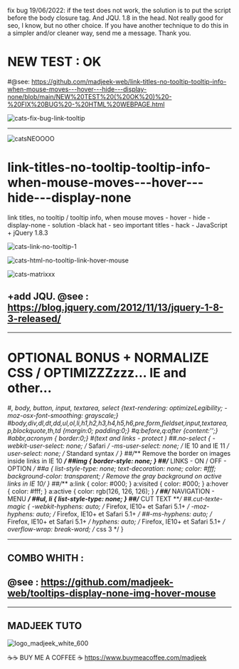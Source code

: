 fix bug 19/06/2022: if the test does not work, the solution is to put the script before the body closure tag. And JQU. 1.8 in the head. Not really good for seo, I know, but no other choice. If you have another technique to do this in a simpler and/or cleaner way, send me a message. Thank you.

# NEW TEST : OK
#@see: https://github.com/madjeek-web/link-titles-no-tooltip-tooltip-info-when-mouse-moves---hover---hide---display-none/blob/main/NEW%20TEST%20(%20OK%20)%20-%20FIX%20BUG%20-%20HTML%20WEBPAGE.html

![cats-fix-bug-link-tooltip](https://user-images.githubusercontent.com/83957788/174487486-de2ea0a2-22af-4062-b10f-d4c66f4c9b1a.jpg)

____

![catsNEOOOO](https://user-images.githubusercontent.com/83957788/174464598-600b169f-12d8-44da-81ba-fcd821bd6d26.jpg)


# link-titles-no-tooltip-tooltip-info-when-mouse-moves---hover---hide---display-none
link titles, no tooltip / tooltip info, when mouse moves - hover - hide - display-none - solution -black hat - seo important titles - hack - JavaScript + jQuery 1.8.3

![cats-link-no-tooltip-1](https://user-images.githubusercontent.com/83957788/174464267-d25cecba-5385-4606-87c5-ea8c7d481948.jpg)

![cats-html-no-tooltip-link-hover-mouse](https://user-images.githubusercontent.com/83957788/174464323-8f396cc8-0c71-4818-a425-10c22b12ac8e.jpg)


![cats-matrixxx](https://user-images.githubusercontent.com/83957788/174464452-ee98764f-86f2-4d40-9b33-62d46755cbc5.jpg)

## +add JQU. @see : https://blog.jquery.com/2012/11/13/jquery-1-8-3-released/ 
___
# OPTIONAL BONUS + NORMALIZE CSS / OPTIMIZZZzzz... IE and other...

#*, body, button, input, textarea, select {text-rendering: optimizeLegibility; -moz-osx-font-smoothing: grayscale;}
#body,div,dl,dt,dd,ul,ol,li,h1,h2,h3,h4,h5,h6,pre,form,fieldset,input,textarea,p,blockquote,th,td {margin:0; padding:0;}
#q:before,q:after {content:'';}
#abbr,acronym { border:0;}
#(text and links - protect )
##.no-select { -webkit-user-select: none; /* Safari */ -ms-user-select: none; /* IE 10 and IE 11 */ user-select: none; /* Standard syntax */ }
##/*** Remove the border on images inside links in IE 10 ***/
##img { border-style: none; }
##/*** LINKS - ON / OFF - OPTION ***/
##a { list-style-type: none; text-decoration: none; color: #fff; background-color: transparent; /* Remove the gray background on active links in IE 10*/ }
##/*** a:link { color: #000; } a:visited { color: #000; } a:hover { color: #fff; } a:active { color: rgb(126, 126, 126); }  ***/
##/*** NAVIGATION - MENU ***/
##ul, li { list-style-type: none; }
##/*** CUT TEXT ***/
##.cut-texte-magic { -webkit-hyphens: auto; /* Firefox, IE10+ et Safari 5.1+ */ -moz-hyphens: auto; /* Firefox, IE10+ et Safari 5.1+ */
##-ms-hyphens: auto; /* Firefox, IE10+ et Safari 5.1+ */ hyphens: auto; /* Firefox, IE10+ et Safari 5.1+ */ overflow-wrap: break-word; /* css 3 */ }
___
## COMBO WHITH :
## @see : https://github.com/madjeek-web/tooltips-display-none-img-hover-mouse
___

## MADJEEK TUTO

![logo_madjeek_white_600](https://user-images.githubusercontent.com/83957788/174466024-c8f7802b-f62e-4d5b-91b3-128d243bbff8.png)

☕☕ BUY ME A COFFEE ☕ https://www.buymeacoffee.com/madjeek

